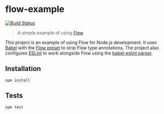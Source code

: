 # flow-example

[![Build Status](https://travis-ci.org/robinjmurphy/flow-example.svg?branch=master)](https://travis-ci.org/robinjmurphy/flow-example)

> A simple example of using [Flow](https://flow.org)

This project is an example of using Flow for Node.js development. It uses [Babel](https://babeljs.io/) with the [Flow preset](https://babeljs.io/docs/plugins/preset-flow/) to strip Flow type annotations. The project also configures [ESLint](http://eslint.org/) to work alongside Flow using the [babel-eslint parser](https://github.com/babel/babel-eslint).

## Installation

```
npm install
```

## Tests

```
npm test
```

